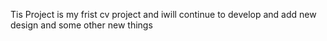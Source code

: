 Tis Project is my frist cv project and iwill continue to develop and add new design and some other new things
